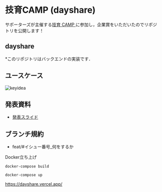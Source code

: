 # 技育CAMP (dayshare)
サポーターズが主催する[技育 CAMP ](https://talent.supporterz.jp/geekcamp/)に参加し，企業賞をいただいたのでリポジトリを公開します！

## dayshare


*このリポジトリはバックエンドの実装です．

## ユースケース


![keyidea](.dayshare_image.png)


## 発表資料
- [発表スライド](.dayshare.pdf)

## ブランチ規約
- feat/#イシュー番号_何をするか




Docker立ち上げ
```
docker-compose build
```
```
docker-compose up
```

https://dayshare.vercel.app/
